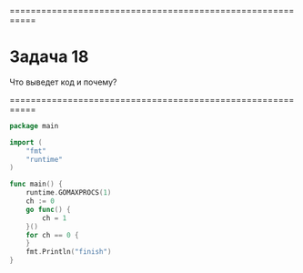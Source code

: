 ===========================================================
# Задача 18

Что выведет код и почему?

===========================================================
```go
package main

import (
	"fmt"
	"runtime"
)

func main() {
	runtime.GOMAXPROCS(1)
	ch := 0
	go func() {
		ch = 1
	}()
	for ch == 0 {
	}
	fmt.Println("finish")
}
```